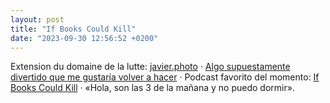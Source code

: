 ```yaml
---
layout: post
title: "If Books Could Kill"
date: "2023-09-30 12:56:52 +0200"
---
```


Extension du domaine de la lutte: [javier.photo](https://javier.photo) · [Algo supuestamente divertido que me gustaría volver a hacer](https://twitter.com/FilminEng/status/1707394098682802368) · Podcast favorito del momento: [If Books Could Kill](https://pod.link/1651876897) · «Hola, son las 3 de la mañana y no puedo dormir».
